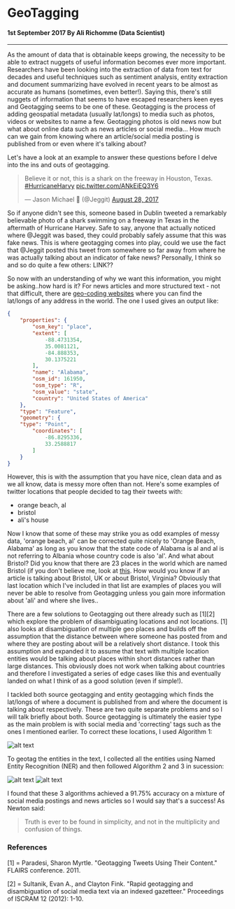 # GeoTagging
#### 1st September 2017 By Ali Richomme (Data Scientist)
---
As the amount of data that is obtainable keeps growing, the necessity to be able to extract nuggets of useful information becomes ever more important. Researchers have been looking into the extraction of data from text for decades and useful techniques such as sentiment analysis, entity extraction and document summarizing have evolved in recent years to be almost as accurate as humans (sometimes, even better!). Saying this, there's still nuggets of information that seems to have escaped researchers keen eyes and Geotagging seems to be one of these. Geotagging is the process of adding geospatial metadata (usually lat/longs) to media such as photos, videos or websites to name a few. Geotagging photos is old news now but what about online data such as news articles or social media... How much can we gain from knowing where an article/social media posting is published from or even where it's talking about?

Let's have a look at an example to answer these questions before I delve into the ins and outs of geotagging. 
<blockquote class="twitter-tweet" data-lang="en"><p lang="en" dir="ltr">Believe it or not, this is a shark on the freeway in Houston, Texas. <a href="https://twitter.com/hashtag/HurricaneHarvy?src=hash">#HurricaneHarvy</a> <a href="https://t.co/ANkEiEQ3Y6">pic.twitter.com/ANkEiEQ3Y6</a></p>&mdash; Jason Michael 🦈 (@Jeggit) <a href="https://twitter.com/Jeggit/status/902048241646280704">August 28, 2017</a></blockquote>
<script async src="//platform.twitter.com/widgets.js" charset="utf-8"></script>
</dl>
So if anyone didn't see this, someone based in Dublin tweeted a remarkably believable photo of a shark swimming on a freeway in Texas in the aftermath of Hurricane Harvey. Safe to say, anyone that actually noticed where @Jeggit was based, they could probably safely assume that this was fake news. This is where geotagging comes into play, could we use the fact that @Jeggit posted this tweet from somewhere so far away from where he was actually talking about an indicator of fake news? Personally, I think so and so do quite a few others:  LINK??

So now with an understanding of why we want this information, you might be asking..how hard is it? For news articles and more structured text - not that difficult, there are [geo-coding websites](https://mynasadata.larc.nasa.gov/latitudelongitude-finder/) where you can find the lat/longs of any address in the world. The one I used gives an output like:
```json
{
	"properties": {
		"osm_key": "place",
        "extent": [
			-88.4731354,
            35.0081121,
            -84.888353,
            30.1375221
        ],
        "name": "Alabama",
        "osm_id": 161950,
        "osm_type": "R",
        "osm_value": "state",
        "country": "United States of America"
    },
    "type": "Feature",
    "geometry": {
    "type": "Point",
		"coordinates": [
			-86.8295336,
            33.2588817
        ]
    }
}
```
However, this is with the assumption that you have nice, clean data and as we all know, data is messy more often than not. Here's some examples of twitter locations that people decided to tag their tweets with:

* orange beach, al
* bristol
* ali's house

Now I know that some of these may strike you as odd examples of messy data, 'orange beach, al' can be corrected quite nicely to 'Orange Beach, Alabama' as long as you know that the state code of Alabama is al and al is not referring to Albania whose country code is also 'al'. And what about Bristol? Did you know that there are 23 places in the world which are named Bristol (if you don't believe me, look at [this](https://en.wikipedia.org/wiki/Bristol_(disambiguation%29)). How would you know if an article is talking about Bristol, UK or about Bristol, Virginia? Obviously that last location which I've included in that list are examples of places you will never be able to resolve from Geotagging unless you gain more information about 'ali' and where she lives..

There are a few solutions to Geotagging out there already such as [1][2] which explore the problem of disambiguating locations and not locations. [1] also looks at disambiguation of multiple geo places and builds off the assumption that the distance between where someone has posted from and where they are posting about will be a relatively short distance. I took this assumption and expanded it to assume that text with multiple location entities would be talking about places within short distances rather than large distances. This obviously does not work when talking about countries and therefore I investigated a series of edge cases like this and eventually landed on what I think of as a good solution (even if simple!).

I tackled both source geotagging and entity geotagging which finds the lat/longs of where a document is published from and where the document is talking about respectively. These are two quite separate problems and so I will talk briefly about both. Source geotagging is ultimately the easier type as the main problem is with social media and 'correcting' tags such as the ones I mentioned earlier. To correct these locations, I used Algorithm 1:

![alt text](https://github.com/alimcrich/datasciencecoursera\correctSocialFields.png "Correct Social Media Algorithm")

To geotag the entities in the text, I collected all the entities using Named Entity Recognition (NER) and then followed Algorithm 2 and 3 in sucession:

![alt text](https://github.com/alimcrich/datasciencecoursera\obtainAllLocations.png "Obtain All Locations Algorithm")
![alt text](https://github.com/alimcrich/datasciencecoursera\disambiguateLocations.png "Disambiguate Locations Algorithm")

I found that these 3 algorithms achieved a 91.75% accuracy on a mixture of social media postings and news articles so I would say that's a success! As Newton said:
>Truth is ever to be found in simplicity, and not in the multiplicity and confusion of things.

### References

[1] =  Paradesi, Sharon Myrtle. "Geotagging Tweets Using Their Content." FLAIRS conference. 2011. 

[2] =  Sultanik, Evan A., and Clayton Fink. "Rapid geotagging and disambiguation of social media text via an indexed gazetteer." Proceedings of ISCRAM 12 (2012): 1-10.


